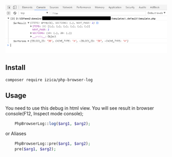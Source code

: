 ![browser screen](https://raw.githubusercontent.com/izica/php-browser-log/master/screen.png "browser screen")
## Install
```
composer require izica/php-browser-log
```

## Usage
You need to use this debug in html view.
You will see result in browser console(F12, Inspect mode console);
```php
    PhpBrowserLog::log($arg1, $arg2);
```

or Aliases
```php
    PhpBrowserLog::pre($arg1, $arg2);
    pre($arg1, $arg2);
```

